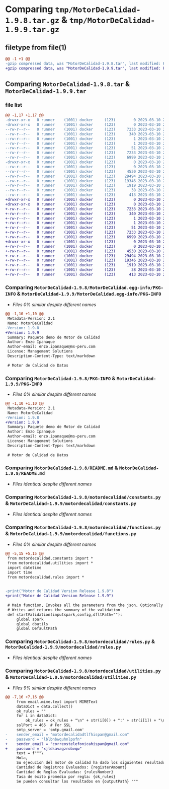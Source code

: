 # Comparing `tmp/MotorDeCalidad-1.9.8.tar.gz` & `tmp/MotorDeCalidad-1.9.9.tar.gz`

## filetype from file(1)

```diff
@@ -1 +1 @@
-gzip compressed data, was "MotorDeCalidad-1.9.8.tar", last modified: Fri Mar 10 20:41:36 2023, max compression
+gzip compressed data, was "MotorDeCalidad-1.9.9.tar", last modified: Fri Mar 10 20:57:37 2023, max compression
```

## Comparing `MotorDeCalidad-1.9.8.tar` & `MotorDeCalidad-1.9.9.tar`

### file list

```diff
@@ -1,17 +1,17 @@
-drwxr-xr-x   0 runner    (1001) docker     (123)        0 2023-03-10 20:41:36.146036 MotorDeCalidad-1.9.8/
-drwxr-xr-x   0 runner    (1001) docker     (123)        0 2023-03-10 20:41:36.142036 MotorDeCalidad-1.9.8/MotorDeCalidad.egg-info/
--rw-r--r--   0 runner    (1001) docker     (123)     7233 2023-03-10 20:41:36.000000 MotorDeCalidad-1.9.8/MotorDeCalidad.egg-info/PKG-INFO
--rw-r--r--   0 runner    (1001) docker     (123)      340 2023-03-10 20:41:36.000000 MotorDeCalidad-1.9.8/MotorDeCalidad.egg-info/SOURCES.txt
--rw-r--r--   0 runner    (1001) docker     (123)        1 2023-03-10 20:41:36.000000 MotorDeCalidad-1.9.8/MotorDeCalidad.egg-info/dependency_links.txt
--rw-r--r--   0 runner    (1001) docker     (123)        1 2023-03-10 20:41:35.000000 MotorDeCalidad-1.9.8/MotorDeCalidad.egg-info/not-zip-safe
--rw-r--r--   0 runner    (1001) docker     (123)       51 2023-03-10 20:41:36.000000 MotorDeCalidad-1.9.8/MotorDeCalidad.egg-info/top_level.txt
--rw-r--r--   0 runner    (1001) docker     (123)     7233 2023-03-10 20:41:36.146036 MotorDeCalidad-1.9.8/PKG-INFO
--rw-r--r--   0 runner    (1001) docker     (123)     6999 2023-03-10 20:41:19.000000 MotorDeCalidad-1.9.8/README.md
-drwxr-xr-x   0 runner    (1001) docker     (123)        0 2023-03-10 20:41:36.146036 MotorDeCalidad-1.9.8/motordecalidad/
--rw-r--r--   0 runner    (1001) docker     (123)        0 2023-03-10 20:41:19.000000 MotorDeCalidad-1.9.8/motordecalidad/_init_.py
--rw-r--r--   0 runner    (1001) docker     (123)     4530 2023-03-10 20:41:19.000000 MotorDeCalidad-1.9.8/motordecalidad/constants.py
--rw-r--r--   0 runner    (1001) docker     (123)    29494 2023-03-10 20:41:19.000000 MotorDeCalidad-1.9.8/motordecalidad/functions.py
--rw-r--r--   0 runner    (1001) docker     (123)    19346 2023-03-10 20:41:19.000000 MotorDeCalidad-1.9.8/motordecalidad/rules.py
--rw-r--r--   0 runner    (1001) docker     (123)     1919 2023-03-10 20:41:19.000000 MotorDeCalidad-1.9.8/motordecalidad/utilities.py
--rw-r--r--   0 runner    (1001) docker     (123)       38 2023-03-10 20:41:36.146036 MotorDeCalidad-1.9.8/setup.cfg
--rw-r--r--   0 runner    (1001) docker     (123)      413 2023-03-10 20:41:19.000000 MotorDeCalidad-1.9.8/setup.py
+drwxr-xr-x   0 runner    (1001) docker     (123)        0 2023-03-10 20:57:37.674375 MotorDeCalidad-1.9.9/
+drwxr-xr-x   0 runner    (1001) docker     (123)        0 2023-03-10 20:57:37.674375 MotorDeCalidad-1.9.9/MotorDeCalidad.egg-info/
+-rw-r--r--   0 runner    (1001) docker     (123)     7233 2023-03-10 20:57:37.000000 MotorDeCalidad-1.9.9/MotorDeCalidad.egg-info/PKG-INFO
+-rw-r--r--   0 runner    (1001) docker     (123)      340 2023-03-10 20:57:37.000000 MotorDeCalidad-1.9.9/MotorDeCalidad.egg-info/SOURCES.txt
+-rw-r--r--   0 runner    (1001) docker     (123)        1 2023-03-10 20:57:37.000000 MotorDeCalidad-1.9.9/MotorDeCalidad.egg-info/dependency_links.txt
+-rw-r--r--   0 runner    (1001) docker     (123)        1 2023-03-10 20:57:37.000000 MotorDeCalidad-1.9.9/MotorDeCalidad.egg-info/not-zip-safe
+-rw-r--r--   0 runner    (1001) docker     (123)       51 2023-03-10 20:57:37.000000 MotorDeCalidad-1.9.9/MotorDeCalidad.egg-info/top_level.txt
+-rw-r--r--   0 runner    (1001) docker     (123)     7233 2023-03-10 20:57:37.674375 MotorDeCalidad-1.9.9/PKG-INFO
+-rw-r--r--   0 runner    (1001) docker     (123)     6999 2023-03-10 20:57:19.000000 MotorDeCalidad-1.9.9/README.md
+drwxr-xr-x   0 runner    (1001) docker     (123)        0 2023-03-10 20:57:37.674375 MotorDeCalidad-1.9.9/motordecalidad/
+-rw-r--r--   0 runner    (1001) docker     (123)        0 2023-03-10 20:57:19.000000 MotorDeCalidad-1.9.9/motordecalidad/_init_.py
+-rw-r--r--   0 runner    (1001) docker     (123)     4530 2023-03-10 20:57:19.000000 MotorDeCalidad-1.9.9/motordecalidad/constants.py
+-rw-r--r--   0 runner    (1001) docker     (123)    29494 2023-03-10 20:57:19.000000 MotorDeCalidad-1.9.9/motordecalidad/functions.py
+-rw-r--r--   0 runner    (1001) docker     (123)    19346 2023-03-10 20:57:19.000000 MotorDeCalidad-1.9.9/motordecalidad/rules.py
+-rw-r--r--   0 runner    (1001) docker     (123)     1919 2023-03-10 20:57:19.000000 MotorDeCalidad-1.9.9/motordecalidad/utilities.py
+-rw-r--r--   0 runner    (1001) docker     (123)       38 2023-03-10 20:57:37.674375 MotorDeCalidad-1.9.9/setup.cfg
+-rw-r--r--   0 runner    (1001) docker     (123)      413 2023-03-10 20:57:19.000000 MotorDeCalidad-1.9.9/setup.py
```

### Comparing `MotorDeCalidad-1.9.8/MotorDeCalidad.egg-info/PKG-INFO` & `MotorDeCalidad-1.9.9/MotorDeCalidad.egg-info/PKG-INFO`

 * *Files 0% similar despite different names*

```diff
@@ -1,10 +1,10 @@
 Metadata-Version: 2.1
 Name: MotorDeCalidad
-Version: 1.9.8
+Version: 1.9.9
 Summary: Paquete demo de Motor de Calidad
 Author: Enzo Ipanaque
 Author-email: enzo.ipanaque@ms-peru.com
 License: Management Solutions
 Description-Content-Type: text/markdown
 
 # Motor de Calidad de Datos
```

### Comparing `MotorDeCalidad-1.9.8/PKG-INFO` & `MotorDeCalidad-1.9.9/PKG-INFO`

 * *Files 0% similar despite different names*

```diff
@@ -1,10 +1,10 @@
 Metadata-Version: 2.1
 Name: MotorDeCalidad
-Version: 1.9.8
+Version: 1.9.9
 Summary: Paquete demo de Motor de Calidad
 Author: Enzo Ipanaque
 Author-email: enzo.ipanaque@ms-peru.com
 License: Management Solutions
 Description-Content-Type: text/markdown
 
 # Motor de Calidad de Datos
```

### Comparing `MotorDeCalidad-1.9.8/README.md` & `MotorDeCalidad-1.9.9/README.md`

 * *Files identical despite different names*

### Comparing `MotorDeCalidad-1.9.8/motordecalidad/constants.py` & `MotorDeCalidad-1.9.9/motordecalidad/constants.py`

 * *Files identical despite different names*

### Comparing `MotorDeCalidad-1.9.8/motordecalidad/functions.py` & `MotorDeCalidad-1.9.9/motordecalidad/functions.py`

 * *Files 0% similar despite different names*

```diff
@@ -5,15 +5,15 @@
 from motordecalidad.constants import *
 from motordecalidad.utilities import *
 import datetime
 import time
 from motordecalidad.rules import *
 
 
-print("Motor de Calidad Version Release 1.9.8")
+print("Motor de Calidad Version Release 1.9.9")
 
 # Main function, Invokes all the parameters from the json, Optionally filters, starts the rule validation
 # Writes and returns the summary of the validation 
 def startValidation(inputspark,config,dfltPath=""):
     global spark
     global dbutils
     global DefaultPath
```

### Comparing `MotorDeCalidad-1.9.8/motordecalidad/rules.py` & `MotorDeCalidad-1.9.9/motordecalidad/rules.py`

 * *Files identical despite different names*

### Comparing `MotorDeCalidad-1.9.8/motordecalidad/utilities.py` & `MotorDeCalidad-1.9.9/motordecalidad/utilities.py`

 * *Files 9% similar despite different names*

```diff
@@ -7,16 +7,16 @@
     from email.mime.text import MIMEText
     dataDict = data.collect()
     ok_rules = ""
     for i in dataDict:
         ok_rules = ok_rules + "\n" + str(i[0]) + ":" + str(i[1]) + "\n"
     sslPort = 465  # For SSL
     smtp_server = 'smtp.gmail.com'
-    sender_email = "motordecalidadtlfhispan@gmail.com"
-    password = "lblbnbwquhnlpofn"
+    sender_email = "correostelefonicahispan@gmail.com"
+    password = "xjldsavagzrobvqw"
     text = f"""\
     Hola,
     Su ejecucion del motor de calidad ha dado los siguientes resultados:
     Cantidad de Registros Evaluados: {registerAmount}
     Cantidad de Reglas Evaluadas: {rulesNumber}
     Tasa de éxito promedio por regla: {ok_rules}
     Se pueden consultar los resultados en {outputPath} """
```

